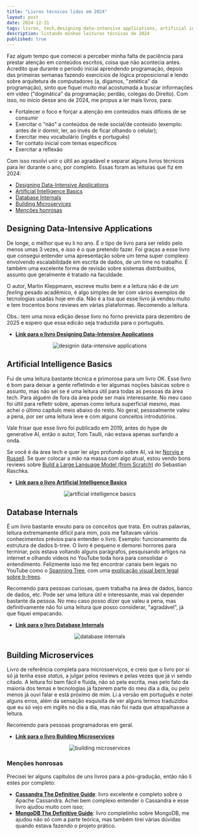 ```yaml
---
title: "Livros técnicos lidos em 2024"
layout: post
date: 2024-12-31
tags: livros, tech,designing data-intensive applications, artificial intelligence basics, database internals, building microservices
description: listando minhas leituras técnicas de 2024
published: true
---
```


Faz algum tempo que comecei a perceber minha falta de paciência para prestar atenção em
conteúdos escritos, coisa que não acontecia antes. Acredito que durante o período inicial
aprendendo programação, depois das primeiras semanas fazendo exercícios de lógica
proposicional e lendo sobre arquitetura de computadores (a, digamos, "zetética" da
programação), sinto que fiquei muito mal acostumada a buscar informações em vídeo
("dogmática" da programação; perdão, colegas do Direito). Com isso, no início desse ano
de 2024, me propus a ler mais livros, para:

- Fortalecer o foco e forçar a atenção em conteúdos mais difíceis de se consumir
- Exercitar o "não" a conteúdos de rede social/de conteúdo (exemplo: antes de ir dormir,
  ler, ao invés de ficar olhando o celular);
- Exercitar meu vocabulário (inglês e português)
- Ter contato inicial com temas específicos
- Exercitar a reflexão

Com isso resolvi unir o últil ao agradável e separar alguns livros técnicos para ler
durante o ano, por completo. Essas foram as leituras que fiz em 2024:

- [Designing Data-Intensive Applications](#1)
- [Artificial Intelligence Basics](#2)
- [Database Internals](#3)
- [Building Microservices](#4)
- [Menções honrosas](#5)

## <a name="1"></a>Designing Data-Intensive Applications

De longe, o melhor que eu li no ano. É o tipo de livro para ser relido pelo menos umas 3
vezes, e isso é o que pretendo fazer. Foi graças a esse livro que consegui entender uma
apresentação sobre um tema super complexo envolvendo escalabilidade em escrita de dados,
de um time no trabalho. É também uma excelente forma de revisão sobre sistemas distribuídos,
assunto que geralmente é tratado na faculdade.

O autor, Martin Kleppmann, escreve muito bem e a leitura não é de um _feeling_ pesado
acadêmico, é algo simples de ler com vários exemplos de tecnologias usadas hoje em dia.
Não é a toa que esse livro já vendeu muito e tem trocentos bons reviews em várias
plataformas. Recomendo a leitura.

Obs.: tem uma nova edição desse livro no forno prevista para dezembro de 2025 e espero
que essa edicão seja traduzida para o português.

- [**Link para o livro Designing Data-Intensive Applications**](https://www.amazon.com.br/Designing-Data-Intensive-Applications-Reliable-Maintainable-ebook/dp/B06XPJML5D/ref=tmm_kin_swatch_0?_encoding=UTF8&dib_tag=se&dib=eyJ2IjoiMSJ9.uKKyaNHuzp5D7DchHIgwHtXJv8tk_RD31Eetcm-YM317qEFGsD6Tq8EXynYuUFgG2U60SDWNVKMMtCkNGeHhauCgDO8KiyDBJAzyg0MdQ6aGORrnUGA7gle55HimQdB3T8YzwQb40LbedZQP54uTEbspTsMH-UnTcrtVoQbhIdU5cvoyTQIrTj_zWpH4xHMdcxEbgbW1ubwle-L7DjEjcBOey9AOAMbyEvm3zcNgMl-fO3MpzZoiiTGurcOwM1KA0BuW4e3Ri9V1IfqQS9dLGi4jEevLKujETxx4WK0vTk9Vpz5zKvZjAyhDw_cOLdgOg2vAvOtaApmfh2CnoEDBFD_mv7zo8XnR9wzdBV7lX8MYBrDPnboDwCIYyaWtFHkR3eg0fjDAPQID-vLAwe9CsMm4ZFzEihannjz_9ujWM5cjzkpuGYBEYSLaLWQNOEPh.imRmUHBJGkV1Btbrug3EDo_o23CRxdYv9YwPmwwS--A&qid=1735228860&sr=8-1)

<p align="center" witdth="70%">
<img alt="designin data-intensive applications" src="../../../assets/images/5/ddia.jpeg"/>
</p>

## <a name="2"></a>Artificial Intelligence Basics

Fui de uma leitura bastante técnica e primorosa para um livro OK. Esse livro é bom para
deixar a gente refletindo e ter algumas noções básicas sobre o assunto, mas não sei se é
uma leitura útil para todas as pessoas da área tech. Para alguém de fora da área pode ser
mais interessante. No meu caso foi últil para refletir sobre, apenas como leitura superficial
mesmo, mas achei o último capítulo meio abaixo do resto. No geral, pessoalmente valeu a
pena, por ser uma leitura leve e com alguns conceitos introdutórios.

Vale frisar que esse livro foi publicado em 2019, antes do hype de generative AI, então
o autor, Tom Taulli, não estava apenas surfando a onda.

Se você é da área tech e quer ler algo profundo sobre AI, vá ler [Norvig e Russell](https://www.amazon.com.br/Artificial-Intelligence-Modern-Approach-English-ebook/dp/B092QVWSNX/ref=tmm_kin_swatch_0?_encoding=UTF8&dib_tag=se&dib=eyJ2IjoiMSJ9.p6JTNZQOtrZx-r90u2ah_vAjmfHiZ7Ncd2HnQlawuao_QUC6esfn_bjTAxGihdxFrlwwSfT4w-arxRxtxEHbmyfnUybF39eu_zZ-qd1q5pWtHpPp-_4eqMOiY1bMVsebhKEyrR8zquobm6gq33-Kbt7CBbM-dFjAJ8OgTc3Ha3Gg7CkOOXBCkkP-4bkDMrLCSI-EbWfCN8NpGbRrpkgYfBA_Czygi8-IZOZxuipU-KBoR8zxeJ9muY8c4zsw13dYXaWIeiHByOk2FM9pm7x17f8d-os9uU1LI9nri549-bbfPICKVgTsF3yudjCyNO-GIglRnlrNkfkc4G1oRt-gxd1TGDdZdUvd5O9CXDlwwrbGavY-lFHoP_6IA5A2zZhGdhRrFPwbUHzL2TbessByuumh4MZzbP3-iOZV7Umly2yPfKFWJkYXqIlQunO4zGAJ.ev32P58-2YIzcDv8CDAMDh4-EXNW90ztOiMiXcoxkPo&qid=1735229802&sr=8-2). Se quer colocar a
mão na massa com algo atual, estou vendo bons reviews sobre [Build a Large Language Model (from Scratch)](https://www.amazon.com.br/Yourself-Build-Language-Scratch-English-ebook/dp/B0DQLMYJLJ/ref=tmm_kin_swatch_0?_encoding=UTF8&dib_tag=se&dib=eyJ2IjoiMSJ9.f_1HBi0zdrW6-jWiZT7RBHljTbR18kiiPVoB6pRvXlbJ8xNArtegOgTY80rMoraAm5jtsYcbvKBNWRzWkzDg4HZN5AgjTz5MIrIQWu_UOlnIKgXI4mBpsQ31wpgohh-ZD7i4jkqc6oXjhcjEmg8ImuRFFnutFXU6Bu0lpuXoE2ihGF642EQUx9czikkzViRAfrtWJY9QPCUMeXlzDJSVzkSZB5wLp7iXiFfUF5Q6GXuntzYElWgeQC295z71BUf_m6TOO2n3pUxfOfptJydpl-HTRzY5k0rQ38eyf5ot7F4ITaE6NSH7SxNAJ8qRWZkoE0CqrZc-axbbYZnPZX9ap_UE-twprAZqEmwJrjoz1ddKwz_nZNyOVej8s65TGEMWrgnmPzBX3aL_kwCai20vtr1eGJ_XGDz8BQZ5l39fdbrtzFoUqMCjeiQUZ6i0Mxwi._On-gcHhocJ7kyszKXq1VlWT9OpQcuVDKQ4eLikMJRQ&qid=1735230107&sr=8-1) do Sebastian Raschka.

- [**Link para o livro Artificial Intelligence Basics**](https://www.amazon.com.br/Artificial-Intelligence-Basics-Non-Technical-Introduction-ebook/dp/B07VY31R29/ref=tmm_kin_swatch_0?_encoding=UTF8&dib_tag=se&dib=eyJ2IjoiMSJ9.jt4CqVTrLNenFCBEI6nCEdIJw-P_AqzN8WZDreOP2ipZYiDjG2ds9s_nPg-P47vstmoVP3NrMiG15aBX2P7GEXSjYjxNsi21buM50tGwWBulGMJQJWETWuO0YYMe9M2XzTMJECwvfLRCRRySi9M2yN5ZSjgjG7709n4Dmt7ovac8DN_BLgTAm1M-t9kl4VxJDQ0xwUWYpOAi5gynZhis2iSCqWWvzZ4v_0mBZgXmAhgBVFpRFOlK5gV-nT8d-pO3uzn3sF7hwCk_9J2edLhDDCdFwZ8rO8jmHV6BpWO_j-zGvEFkV_jo7Kmhc5ig4jbasXKQNjecYmcLJ5aIeBE650zbKgeClOf_5deanxNQ5q4OC9_vo1lY0CeMuUALGZ9BSEZIVAuk-ipHjXoklOl1ApVlc5C8ZaZpYCxbQ3EIEASqMPWsXfNW-O2f4DpxmIbk.1MlPVNtrWiX-rMsupMA5N6GxeCRNSOVR3GArVbhKX14&qid=1735229354&sr=8-1)

<p align="center">
<img alt="artificial intelligence basics" src="../../../assets/images/5/aib.jpeg"/>
</p>

## <a name="3"></a>Database Internals

É um livro bastante enxuto para os conceitos que trata. Em outras palavras, leitura
extremamente difícil para mim, pois me faltavam vários conhecimentos prévios para entender
o livro. Exemplo: funcionamento da estrutura de dados b-tree. O livro é pequeno e demorei
horrores para terminar, pois estava voltando alguns parágrafos, pesquisando artigos na
internet e olhando vídeos no YouTube toda hora para consolidar o entendimento. Felizmente
isso me fez encontrar canais bem legais no YouTube como o [Spanning Tree](https://www.youtube.com/@SpanningTree),
com uma [explicação visual bem legal sobre b-trees](https://www.youtube.com/watch?v=K1a2Bk8NrYQ).

Recomendo para pessoas curiosas, quem trabalha na área de dados, banco de dados, etc. Pode
ser uma leitura útil e interessante, mas vai depender bastante da pessoa. No meu caso posso
dizer que valeu a pena, mas definitivamente não foi uma leitura que posso considerar,
"agradável", já que fiquei empacando.

- [**Link para o livro Database Internals**](https://www.amazon.com.br/Database-Internals-Distributed-Systems-English-ebook/dp/B07XW76VHZ/ref=tmm_kin_swatch_0?_encoding=UTF8&dib_tag=se&dib=eyJ2IjoiMSJ9.pVEOjduOXDM_zskjXBld1F3o9TiB-7TOz4x9sLerf5grnu7lgPObDlyGqkY8N34_afgJlFRYMApte6ej-isrEB6qHh_nAcW0AS6E1e6aUEgwxNkbHqkMIO0mzQhti4TKQdt--mennr4o1Q5Bncqdf0LSODOGAvG7GYyYk7RGZtVN0DZ5RY-IfAoAT92h4SoM6KAXO0i3mWYeOf7uueGZauFRD2WVCf4Su9Lc777IAsTvE1VUlltwu2YjC8Bkeosl_K4CmVbuMII7zIG5_FH11gODGowJaE_lUnK2IzWYp-6-j7wzLV_O6Y_aDNVgKBWe6eROq0HArVdSkRvz_eALQuaIyRxJ6oHN2h9q05m3yMY2HL-RqegcPsr-QqFg3L1nJMu_pzStmCOy9s1boGPsQlfTOUawwrVpvV_NVkaghjilev7H83KNMCpmVwldOwmX.oxIzW6k7ym1iBmbF_JqQxkdvavvTIVU5u83A2DOBRAI&qid=1735230384&sr=8-1)

<p align="center">
<img alt="database internals" src="../../../assets/images/5/di.jpeg"/>
</p>

## <a name="4"></a>Building Microservices

Livro de referência completa para microsserviços, e creio que o livro por si só já tenha
esse _status_, a julgar pelos reviews e pelas vezes que já vi sendo citado. A leitura foi
bem fácil e fluida, não só pela escrita, mas pelo fato da maioria dos temas e tecnologias
já fazerem parte do meu dia a dia, ou pelo menos já ouvi falar e está próximo de mim. Li
a versão em português e notei alguns erros, além da sensação esquisita de ver alguns termos
traduzidos que eu só vejo em inglês no dia a dia, mas não foi nada que atrapalhasse a
leitura.

Recomendo para pessoas programadoras em geral.

- [**Link para o livro Building Microservices**](https://www.amazon.com.br/Building-Microservices-English-Sam-Newman-ebook/dp/B09B5L4NVT/ref=sr_1_1?crid=GFJEPC07EOR8&dib=eyJ2IjoiMSJ9.RPvv9j9fzqMaJkEOxk_nBSAFt734blTw2Gl4_gOaG4JDOZpAKjGIB0zpYn6lNAYUpQ32PDsScOVmk1gHHAdI3CAtJ_QIhxkrBJEq8iKQ1ZHXvURqQcaYYpnV_QQNrGRoJChrDPn_5XrTBqJeVyT-HHJFQ2C36kjQnTJyKZt7x4bBtaAwTzHMUNoGsauZAfKcKtdszs_4IU3xg2DiXyydY7gv0-urKkIjkhJKwUMh_CMmLQe9HMaRPE0tB2abBadSgdFw7nfUEBPctwdVv7pMQgwy9mjozl-WRceAmhQNLNFUppS48voK3f27Mr9RLgpkMIm0uNnUdhubs5yJWGYg_SGf4M0YbVItbPKS2XzierW_CD3lMUKdWMOVyAGHV29HvbzR9S1wW0_rv6YwM0yLpDOChWYJLlSjcUIiSYpzhQ2nnyzL5o2lR1rw7IvobPL0.pPtfrShMZfvRXQA4Emjta8jp5WRNSW4IfcgNTbqE4t4&dib_tag=se&keywords=building+microservices&qid=1735231093&sprefix=building+mi%2Caps%2C218&sr=8-1)

<p align="center">
<img alt="building microservices" src="../../../assets/images/5/bm.jpeg"/>
</p>

### <a name="5"></a>Menções honrosas

Precisei ler alguns capítulos de uns livros para a pós-gradução, então não li estes por
completo:

- [**Cassandra The Definitive Guide**](https://www.amazon.com.br/Cassandra-Definitive-Guide-Revised-Distributed/dp/1492097144/ref=sr_1_2?__mk_pt_BR=%C3%85M%C3%85%C5%BD%C3%95%C3%91&crid=1G9IQ2FQ24KAB&dib=eyJ2IjoiMSJ9.jBo07BQNSuzzYY4HqTN1iz3IAj_vf-b0vv8ucp0WTy8k7JPxLg3KzDwZszfFjb5LYLDYr-i95mq3HXWTFgCffLfgcWZ2X3_yyolAZ5OFh9mkzOM71PqstyDjgiuBTJ6zi0tqF-nAJu6j-_pkUaDdI8n1J3ZMpOFHF5lWyiiCLXJYj78Cn3-XWsyV5_GJOf8Kw-ccxJay0BQz3vH5DDg2iCq-KH_WMbm4ABfJPbiNHB1QTrk_HbCgUlJCYVe5QwqxvZdmYR5brhI8MgxVE3VELwx9S6PVKaaPQKD6m2Qsw50nYyYnNRgBPC9WDGGaWcsQc_BUDd46z3t7PSV2zAQhvDopKrBlS4GFiLEeiYBpCuU-2elvKbPXnrWxTjAAJkar0uPmCeKQka6D9QN9lsU6FLoJ2CAgJoKJ-lZLBW7ctoPTZcIwJfSlS6ijrjQFsS5H.Y4hRmGEepsu669XnnZr9NLpoFO-As-JwCkNg3AejWP4&dib_tag=se&keywords=apache+cassandra&qid=1735224364&sprefix=apachecassandra+%2Caps%2C183&sr=8-2&ufe=app_do%3Aamzn1.fos.e05b01e0-91a7-477e-a514-15a32325a6d6): livro excelente e completo sobre o Apache
  Cassandra. Achei bem complexo entender o Cassandra e esse livro ajudou muito com isso;
- [**MongoDB The Definitive Guide**](https://www.amazon.com.br/MongoDB-Definitive-Powerful-Scalable-Storage-ebook/dp/B082J7DMBX/ref=sr_1_2?__mk_pt_BR=%C3%85M%C3%85%C5%BD%C3%95%C3%91&crid=3U8GSO108UJ68&dib=eyJ2IjoiMSJ9.WJpjFIYDai0U8v6hRylC75yuoja2kamkMexqW3-bieQGHGBuX5J7exrfFoKWvuZQ_SrLN8dJBOgsdamuUreWjb5ZTHoLM7nXLqWi-sf0z8ck_SVz5r1ccrHU3IJ6rrTW3JHBY-KpOmYPD0C9MAuyVsgbQVlaEfQsArvNSPb98gEYK_WWMfd1wNrTLImu8cKmyCIS2Wez0cI--4Gcda9q6uZcv8udy_W5jmSLFpBHy6Ib6OGrT-gtOgDzYq4XDhhMg7RfUcO1-dkdf5qVEbkygcxGgFY7AZVMZK4srDXVR4I9NC9BQ4rSJJO1Z9HzEXxt176qckpfQuz--eZjK28aYU41qmzKq7_YnJl5EjzficGyzTf8rtnfMTn0FayWcSqGNQQkIUNYv-n93XMtONNSUSg9AouHHWu60bKLFX909-XawEQmtVuFje63hn2O3KKt.ZBo-s-Tk00KMPHHkojkbAQm24h4XRVq_rt0xlD5NdoI&dib_tag=se&keywords=mongodb&qid=1735224395&sprefix=mongod%2Caps%2C174&sr=8-2):
  livro completinho sobre MongoDB, me ajudou não só com a parte teórica, mas também tirei
  várias dúvidas quando estava fazendo o projeto prático.
